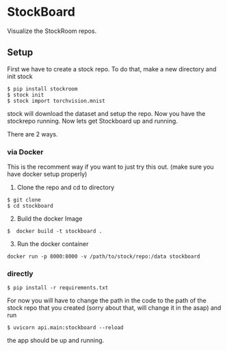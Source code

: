 # StockBoard

Visualize the StockRoom repos.

## Setup
First we have to create a stock repo. To do that, make a new directory and init stock

```
$ pip install stockroom
$ stock init
$ stock import torchvision.mnist
```

stock will download the dataset and setup the repo. Now you have the stockrepo running. Now lets get Stockboard up and running.

There are 2 ways.
### via Docker
This is the recomment way if you want to just try this out. (make sure you have docker setup properly)

1. Clone the repo and cd to directory
```
$ git clone 
$ cd stockboard
```

2. Build the docker Image
```
$  docker build -t stockboard .
```

3. Run the docker container
```
docker run -p 8000:8000 -v /path/to/stock/repo:/data stockboard
```

### directly

```
$ pip install -r requirements.txt
```

For now you will have to change the path in the code to the path of the stock repo that you created 
(sorry about that, will change it in the asap)
and run 
```
$ uvicorn api.main:stockboard --reload
```

the app should be up and running.
